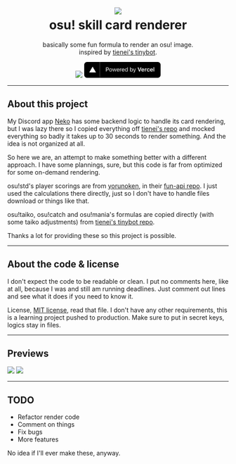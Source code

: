 <h1 align="center"><img src='https://i.imgur.com/hU7cF7r.png' height='100'><br>osu! skill card renderer</br></h1>
<p align="center">basically some fun formula to render an osu! image.<br>inspired by <a href="https://github.com/Tienei/TinyBot">tienei's tinybot</a>.</br></p>
<p align="center">
  <img src="https://forthebadge.com/images/badges/0-percent-optimized.png" height="36"/>
  <img src="https://raw.githubusercontent.com/abumalick/powered-by-vercel/master/powered-by-vercel.svg" height="36"/>
</p>

---
## About this project

My Discord app [Neko](https://github.com/NekoOfficial/Neko) has some backend logic to handle its card rendering, but I was lazy there so I copied everything off [tienei's repo](https://github.com/Tienei/TinyBot) and mocked everything so badly it takes up to 30 seconds to render something. And the idea is not organized at all.

So here we are, an attempt to make something better with a different approach. I have some plannings, sure, but this code is far from optimized for some on-demand rendering.

osu!std's player scorings are from [yorunoken](https://github.com/yorunoken), in their [fun-api repo](https://github.com/yorunoken/fun-api). I just used the calculations there directly, just so I don't have to handle files download or things like that.

osu!taiko, osu!catch and osu!mania's formulas are copied directly (with some taiko adjustments) from [tienei's tinybot repo](https://github.com/Tienei/TinyBot).

Thanks a lot for providing these so this project is possible.

---

## About the code & license

I don't expect the code to be readable or clean. I put no comments here, like at all, because I was and still am running deadlines. Just comment out lines and see what it does if you need to know it. 

License, [MIT license](/LICENSE), read that file. I don't have any other requirements, this is a learning project pushed to production. Make sure to put in secret keys, logics stay in files.

---
## Previews

<img src=https://i.imgur.com/5c2PG8E.png width=200>
<img src=https://i.imgur.com/ghEhOfj.png width=200>

---
## TODO

- Refactor render code
- Comment on things
- Fix bugs
- More features

No idea if I'll ever make these, anyway.